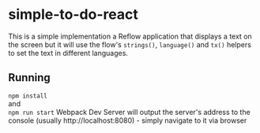 # simple-to-do-react
This is a simple implementation a Reflow application that displays a text on the screen but it will use the flow's `strings()`, `language()` and `tx()` helpers to set the text in different languages.

## Running
`npm install` \
and \
`npm run start`
Webpack Dev Server will output the server's address to the console (usually http://localhost:8080) - simply navigate to it via browser 